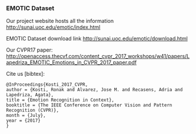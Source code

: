 ### EMOTIC Dataset

Our project website hosts all the information http://sunai.uoc.edu/emotic/index.html 

EMOTIC Dataset download link http://sunai.uoc.edu/emotic/download.html

Our CVPR17 paper: http://openaccess.thecvf.com/content_cvpr_2017_workshops/w41/papers/Lapedriza_EMOTIC_Emotions_in_CVPR_2017_paper.pdf

Cite us [bibtex]: 

```
@InProceedings{Kosti_2017_CVPR,
author = {Kosti, Ronak and Alvarez, Jose M. and Recasens, Adria and Lapedriza, Agata},
title = {Emotion Recognition in Context},
booktitle = {The IEEE Conference on Computer Vision and Pattern Recognition (CVPR)},
month = {July},
year = {2017}
}
```
